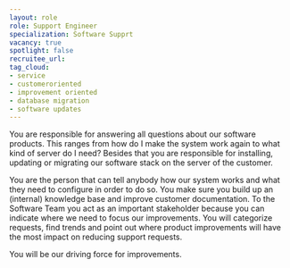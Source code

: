```yaml
---
layout: role
role: Support Engineer
specialization: Software Supprt
vacancy: true
spotlight: false
recruitee_url: 
tag_cloud:
- service
- customeroriented
- improvement oriented
- database migration
- software updates
---
```

 
You are responsible for answering all questions about our software products. 
This ranges from how do I make the system work again to what kind of server do I need? 
Besides that you are responsible for installing, updating or migrating our software stack on the server of the customer. 

You are the person that can tell anybody how our system works and what they need to configure in order to do so. 
You make sure you build up an (internal) knowledge base and improve customer documentation. 
To the Software Team you act as an important stakeholder because you can indicate where we need to focus our improvements. 
You will categorize requests, find trends and point out where product improvements will have the most impact on reducing support requests. 

You will be our driving force for improvements.
